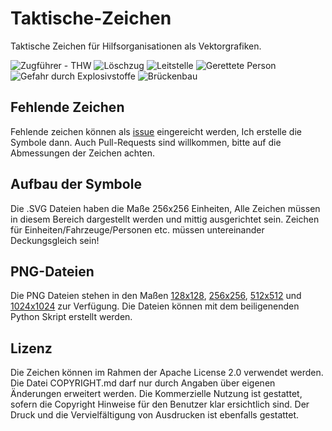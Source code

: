 # Taktische-Zeichen
Taktische Zeichen für Hilfsorganisationen als Vektorgrafiken.

![Zugführer - THW](https://github.com/jonas-koeritz/Taktische-Zeichen/blob/master/128x128/Zugf%C3%BChrer%20-%20THW.png)
![Löschzug](https://github.com/jonas-koeritz/Taktische-Zeichen/blob/master/128x128/L%C3%B6schzug.png)
![Leitstelle](https://github.com/jonas-koeritz/Taktische-Zeichen/blob/master/128x128/Leitstelle.png)
![Gerettete Person](https://github.com/jonas-koeritz/Taktische-Zeichen/blob/master/128x128/Gerettete%20Person.png)
![Gefahr durch Explosivstoffe](https://github.com/jonas-koeritz/Taktische-Zeichen/blob/master/128x128/Gefahr%20durch%20Explosivstoffe.png)
![Brückenbau](https://github.com/jonas-koeritz/Taktische-Zeichen/blob/master/128x128/Br%C3%BCckenbau.png)

## Fehlende Zeichen
Fehlende zeichen können als [issue](https://github.com/jonas-koeritz/Taktische-Zeichen/issues) eingereicht werden, Ich erstelle die Symbole dann.
Auch Pull-Requests sind willkommen, bitte auf die Abmessungen der Zeichen achten.

## Aufbau der Symbole
Die .SVG Dateien haben die Maße 256x256 Einheiten, Alle Zeichen müssen in diesem Bereich dargestellt werden und mittig ausgerichtet sein.
Zeichen für Einheiten/Fahrzeuge/Personen etc. müssen untereinander Deckungsgleich sein!

## PNG-Dateien
Die PNG Dateien stehen in den Maßen [128x128](https://github.com/jonas-koeritz/Taktische-Zeichen/tree/master/128x128), [256x256](https://github.com/jonas-koeritz/Taktische-Zeichen/tree/master/256x256), [512x512](https://github.com/jonas-koeritz/Taktische-Zeichen/tree/master/512x512) und [1024x1024](https://github.com/jonas-koeritz/Taktische-Zeichen/tree/master/1024x1024) zur Verfügung. Die Dateien können mit dem beiligenenden Python Skript erstellt werden.

## Lizenz
Die Zeichen können im Rahmen der Apache License 2.0 verwendet werden. Die Datei COPYRIGHT.md darf nur durch Angaben über eigenen Änderungen erweitert werden.
Die Kommerzielle Nutzung ist gestattet, sofern die Copyright Hinweise für den Benutzer klar ersichtlich sind.
Der Druck und die Vervielfältigung von Ausdrucken ist ebenfalls gestattet.
